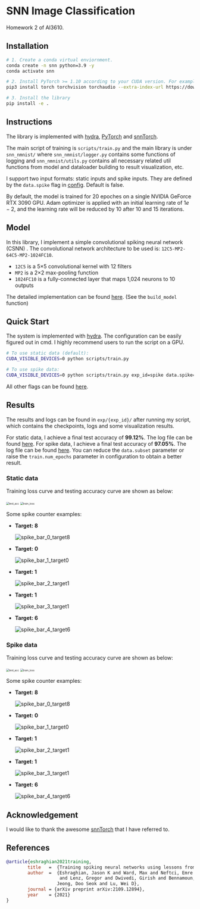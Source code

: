 # SNN Image Classification

Homework 2 of AI3610.

## Installation

```bash
# 1. Create a conda virtual enviornment.
conda create -n snn python=3.9 -y
conda activate snn

# 2. Install PyTorch >= 1.10 according to your CUDA version. For example:
pip3 install torch torchvision torchaudio --extra-index-url https://download.pytorch.org/whl/cu113

# 3. Install the library
pip install -e .
```

## Instructions

The library is implemented with [hydra](https://hydra.cc/docs/intro/), [PyTorch](https://pytorch.org/) and [snnTorch](https://snntorch.readthedocs.io/en/stable/index.html).

The main script of training is `scripts/train.py` and the main library is under `snn_nmnist/` where `snn_nmnist/logger.py` contains some functions of logging and `snn_nmnist/utils.py` contains all necessary related util functions from model and dataloader building to result visualization, etc.

I support two input formats: static inputs and spike inputs. They are defined by the `data.spike` flag in [config](configs/default.yaml). Default is false.

By default, the model is trained for $20$ epoches on a single NVIDIA GeForce RTX 3090 GPU. Adam optimizer is applied with an initial learning rate of $1e-2$, and the learning rate will be reduced by $10$ after $10$ and $15$ iterations.

## Model

In this library, I implement a simple convolutional spiking neural network (CSNN) . The convolutional network architecture to be used is: `12C5-MP2-64C5-MP2-1024FC10`.

- `12C5` is a 5×5 convolutional kernel with 12 filters
- `MP2` is a 2×2 max-pooling function
- `1024FC10` is a fully-connected layer that maps 1,024 neurons to 10 outputs

The detailed implementation can be found [here](snn_nmnist/utils.py). (See the `build_model` function)

## Quick Start

The system is implemented with [hydra](https://hydra.cc/docs/intro/). The configuration can be easily figured out in cmd. I highly recommend users to run the script on a GPU.

```bash
# To use static data (default):
CUDA_VISIBLE_DEVICES=0 python scripts/train.py

# To use spike data:
CUDA_VISIBLE_DEVICES=0 python scripts/train.py exp_id=spike data.spike=true
```

All other flags can be found [here](configs/default.yaml).

## Results

The results and logs can be found in `exp/{exp_id}/` after running my script, which contains the checkpoints, logs and some visualization results.

For static data, I achieve a final test accuracy of  **99.12%**. The log file can be found [here](docs/static/training.log). For spike data, I achieve  a final test accuracy of **97.05%**. The log file can be found [here](docs/spike/training.log). You can reduce the `data.subset` parameter or raise the `train.num_epochs` parameter in configuration to obtain a better result.

### Static data

Training loss curve and testing accuracy curve are shown as below:

 <img src="docs/static/test_acc.png" alt="test_acc" style="zoom:48%;" />

<img src="docs/static/train_loss.png" alt="train_loss" style="zoom:48%;" />

Some spike counter examples:

- **Target: 8**

  ![spike_bar_0_target8](docs/static/spike_bar_0_target8.gif)

- **Target: 0**

  ![spike_bar_1_target0](docs/static/spike_bar_1_target0.gif)

- **Target: 1**

  ![spike_bar_2_target1](docs/static/spike_bar_2_target1.gif)

- **Target: 1**

  ![spike_bar_3_target1](docs/static/spike_bar_3_target1.gif)

- **Target: 6**

  ![spike_bar_4_target6](docs/static/spike_bar_4_target6.gif)

### Spike data

Training loss curve and testing accuracy curve are shown as below:

<img src="docs/spike/test_acc.png" alt="test_acc" style="zoom:48%;" />

<img src="docs/spike/train_loss.png" alt="train_loss" style="zoom:48%;" />

Some spike counter examples:

- **Target: 8**

  ![spike_bar_0_target8](docs/spike/spike_bar_0_target8.gif)

- **Target: 0**

  ![spike_bar_1_target0](docs/spike/spike_bar_1_target0.gif)

- **Target: 1**

  ![spike_bar_2_target1](docs/spike/spike_bar_2_target1.gif)

- **Target: 1**

  ![spike_bar_3_target1](docs/spike/spike_bar_3_target1.gif)

- **Target: 6**

  ![spike_bar_4_target6](docs/spike/spike_bar_4_target6.gif)

## Acknowledgement

I would like to thank the awesome [snnTorch](https://github.com/jeshraghian/snntorch) that I have referred to.

## References

```bibtex
@article{eshraghian2021training,
        title   =  {Training spiking neural networks using lessons from deep learning},
        author  =  {Eshraghian, Jason K and Ward, Max and Neftci, Emre and Wang, Xinxin
                    and Lenz, Gregor and Dwivedi, Girish and Bennamoun, Mohammed and
                   Jeong, Doo Seok and Lu, Wei D},
        journal = {arXiv preprint arXiv:2109.12894},
        year    = {2021}
}
```

